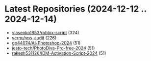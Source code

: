 # Latest Repositories (2024-12-12 .. 2024-12-14)

- [vlasenko1853/roblox-script](https://github.com/vlasenko1853/roblox-script) (324)
- [vernu/vps-audit](https://github.com/vernu/vps-audit) (226)
- [go44074/Al-Photoshop-2024](https://github.com/go44074/Al-Photoshop-2024) (51)
- [jesto-tech/PhotoDiva-Pro-free-2024](https://github.com/jesto-tech/PhotoDiva-Pro-free-2024) (51)
- [rakesh531126/IDM-Activation-Script-2024](https://github.com/rakesh531126/IDM-Activation-Script-2024) (51)
